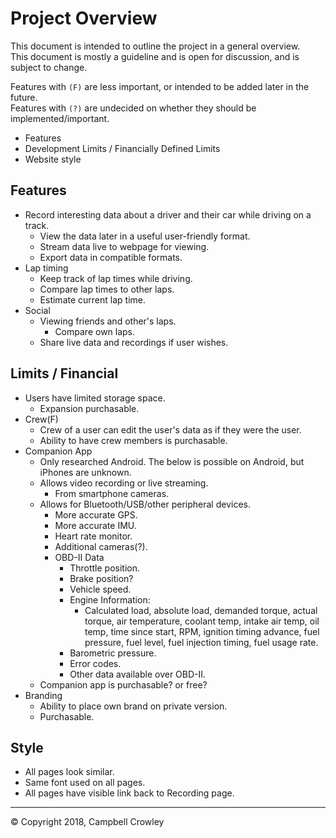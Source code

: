 # Project Overview
This document is intended to outline the project in a general overview.  
This document is mostly a guideline and is open for discussion, and is subject to change.

Features with `(F)` are less important, or intended to be added later in the future.  
Features with `(?)` are undecided on whether they should be implemented/important.

* Features
* Development Limits / Financially Defined Limits
* Website style

## Features
* Record interesting data about a driver and their car while driving on a track.
  - View the data later in a useful user-friendly format.
  - Stream data live to webpage for viewing.
  - Export data in compatible formats.
* Lap timing
  - Keep track of lap times while driving.
  - Compare lap times to other laps.
  - Estimate current lap time.
* Social
  - Viewing friends and other's laps.
    * Compare own laps.
  - Share live data and recordings if user wishes.

## Limits / Financial
* Users have limited storage space.
  - Expansion purchasable.
* Crew(F)
  - Crew of a user can edit the user's data as if they were the user.
  - Ability to have crew members is purchasable.
* Companion App
  - Only researched Android. The below is possible on Android, but iPhones are unknown.
  - Allows video recording or live streaming.
    * From smartphone cameras.
  - Allows for Bluetooth/USB/other peripheral devices.
    * More accurate GPS.
    * More accurate IMU.
    * Heart rate monitor.
    * Additional cameras(?).
    * OBD-II Data
      - Throttle position.
      - Brake position?
      - Vehicle speed.
      - Engine Information:
        * Calculated load, absolute load, demanded torque, actual torque, air temperature, coolant temp, intake air temp, oil temp, time since start, RPM, ignition timing advance, fuel pressure, fuel level, fuel injection timing, fuel usage rate.
      - Barometric pressure.
      - Error codes.
      - Other data available over OBD-II.
  - Companion app is purchasable? or free?
* Branding
  - Ability to place own brand on private version.
  - Purchasable.

## Style
* All pages look similar.
* Same font used on all pages.
* All pages have visible link back to Recording page.

---

© Copyright 2018, Campbell Crowley
